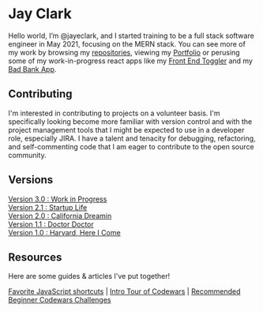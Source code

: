 # Jay Clark

Hello world, I’m @jayeclark, and I started training to be a full stack software engineer in May 2021, focusing on the MERN stack. You can see more of my work by browsing my [repositories](https://github.com/jayeclark?tab=repositories), viewing my [Portfolio](https://jayeclark.github.io) or perusing some of my work-in-progress react apps like my [Front End Toggler](https://jayeclark.github.io/front-end/) and my [Bad Bank App](https://jayeclark.github.io/banking). 

## Contributing
I'm interested in contributing to projects on a volunteer basis. I'm specifically looking become more familiar with version control and with the project management tools that I might be expected to use in a developer role, especially JIRA. I have a talent and tenacity for debugging, refactoring, and self-commenting code that I am eager to contribute to the open source community.

## Versions

[Version 3.0 : Work in Progress](https://github.com/jayeclark/jayeclark/blob/main/versions.md#version-30--work-in-progress)  
[Version 2.1 : Startup Life](https://github.com/jayeclark/jayeclark/blob/main/versions.md#version-21--startup-life)  
[Version 2.0 : California Dreamin](https://github.com/jayeclark/jayeclark/blob/main/versions.md#version-20--california-dreamin)  
[Version 1.1 : Doctor Doctor](https://github.com/jayeclark/jayeclark/blob/main/versions.md#version-11--doctor-doctor)  
[Version 1.0 : Harvard, Here I Come](https://github.com/jayeclark/jayeclark/blob/main/versions.md#version-10--harvard-here-i-come)  

## Resources
Here are some guides & articles I've put together!

[Favorite JavaScript shortcuts](https://github.com/jayeclark/jayeclark/blob/main/jsShortcuts.md) |
[Intro Tour of Codewars](https://jayeclark.github.io/resources/tour.html) |
[Recommended Beginner Codewars Challenges](https://jayeclark.github.io/resources/codewars.html)

<!---
jayeclark/jayeclark is a ✨ special ✨ repository because its `README.md` (this file) appears on your GitHub profile.
You can click the Preview link to take a look at your changes.
--->
